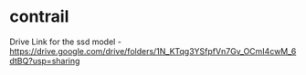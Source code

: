 # contrail
Drive Link for the ssd model - https://drive.google.com/drive/folders/1N_KTqg3YSfpfVn7Gv_OCmI4cwM_6dtBQ?usp=sharing
